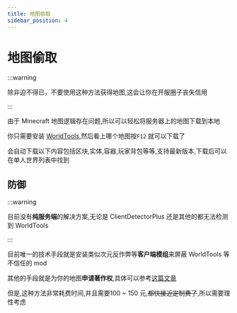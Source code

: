 ```yaml
---
title: 地图偷取
sidebar_position: 4
---
```


# 地图偷取

:::warning

除非迫不得已，不要使用这种方法获得地图,这会让你在开服圈子丧失信用

:::

由于 Minecraft 地图逻辑存在问题,所以可以轻松将服务器上的地图下载到本地

你只需要安装 [WorldTools](https://www.curseforge.com/minecraft/mc-mods/worldtools),然后看上哪个地图按`F12` 就可以下载了

会自动下载以下内容包括区块,实体,容器,玩家背包等等,支持最新版本,下载后可以在单人世界列表中找到

## 防御

:::warning

目前没有**纯服务端**的解决方案,无论是 ClientDetectorPlus 还是其他的都无法检测到 WorldTools

:::

目前唯一的技术手段就是安装类似次元反作弊等**客户端模组**来屏蔽 WorldTools 等不信任的 mod

其他的手段就是为你的地图**申请著作权**,具体可以参考[这篇文章](https://www.bilibili.com/opus/847071725209255958)

但是,这种方法非常耗费时间,并且需要100 ~ 150 元,~~都快接近定制费了~~,所以需要理性考虑